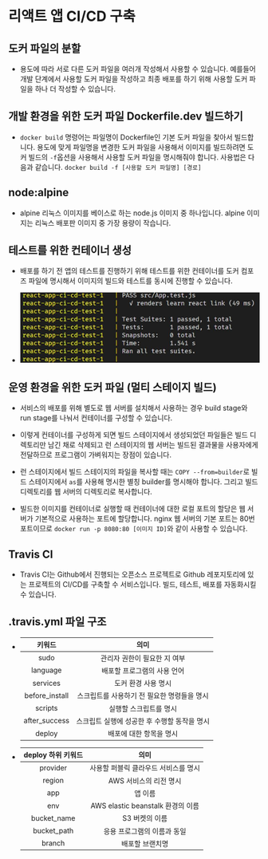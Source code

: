 # 리액트 앱 CI/CD 구축

## 도커 파일의 분할

- 용도에 따라 서로 다른 도커 파일을 여러개 작성해서 사용할 수 있습니다. 예를들어 개발 단계에서 사용할 도커 파일을 작성하고 최종 배포를 하기 위해 사용할 도커 파일을 하나 더 작성할 수 있습니다.

## 개발 환경을 위한 도커 파일 Dockerfile.dev 빌드하기

- `docker build` 명령어는 파일명이 Dockerfile인 기본 도커 파일을 찾아서 빌드합니다. 용도에 맞게 파일명을 변경한 도커 파일을 사용해서 이미지를 빌드하려면 도커 빌드의 `-f`옵션을 사용해서 사용할 도커 파일을 명시해줘야 합니다. 사용법은 다음과 같습니다. `docker build -f [사용할 도커 파일명] [경로]`

## node:alpine

- alpine 리눅스 이미지를 베이스로 하는 node.js 이미지 중 하나입니다. alpine 이미지는 리눅스 배포판 이미지 중 가장 용량이 작습니다.

## 테스트를 위한 컨테이너 생성

- 배포를 하기 전 앱의 테스트를 진행하기 위해 테스트를 위한 컨테이너를 도커 컴포즈 파일에 명시해서 이미지의 빌드와 테스트를 동시에 진행할 수 있습니다.

- ![image](../docker-basic/img/test_container.JPG)

## 운영 환경을 위한 도커 파일 (멀티 스테이지 빌드)

- 서비스의 배포를 위해 별도로 웹 서버를 설치해서 사용하는 경우 build stage와 run stage를 나눠서 컨테이너를 구성할 수 있습니다.

- 이렇게 컨테이너를 구성하게 되면 빌드 스테이지에서 생성되었던 파일들은 빌드 디렉토리만 남긴 채로 삭제되고 런 스테이지의 웹 서버는 빌드된 결과물을 사용자에게 전달하므로 프로그램이 가벼워지는 장점이 있습니다.

- 런 스테이지에서 빌드 스테이지의 파일을 복사할 때는 `COPY --from=builder`로 빌드 스테이지에서 `as`를 사용해 명시한 별칭 builder를 명시해야 합니다. 그리고 빌드 디렉토리를 웹 서버의 디렉토리로 복사합니다.

- 빌드한 이미지를 컨테이너로 실행할 때 컨테이너에 대한 로컬 포트의 할당은 웹 서버가 기본적으로 사용하는 포트에 할당합니다. nginx 웹 서버의 기본 포트는 80번 포트이므로 `docker run -p 8080:80 [이미지 ID]`와 같이 사용할 수 있습니다.

## Travis CI

- Travis CI는 Github에서 진행되는 오픈소스 프로젝트로 Github 레포지토리에 있는 프로젝트의 CI/CD를 구축할 수 서비스입니다. 빌드, 테스트, 배포를 자동화시킬 수 있습니다.

## .travis.yml 파일 구조

- |     키워드     |                     의미                     |
  | :------------: | :------------------------------------------: |
  |      sudo      |         관리자 권한이 필요한 지 여부         |
  |    language    |         배포할 프로그램의 사용 언어          |
  |    services    |             도커 환경 사용 명시              |
  | before_install | 스크립트를 사용하기 전 필요한 명령들을 명시  |
  |    scripts     |            실행할 스크립트를 명시            |
  | after_success  | 스크립트 실행에 성공한 후 수행할 동작을 명시 |
  |     deploy     |           배포에 대한 항목을 명시            |

- | deploy 하위 키워드 |                 의미                 |
  | :----------------: | :----------------------------------: |
  |      provider      | 사용할 퍼블릭 클라우드 서비스를 명시 |
  |       region       |        AWS 서비스의 리전 명시        |
  |        app         |               앱 이름                |
  |        env         |  AWS elastic beanstalk 환경의 이름   |
  |    bucket_name     |            S3 버켓의 이름            |
  |    bucket_path     |     응용 프로그램의 이름과 동일      |
  |       branch       |           배포할 브랜치명            |
